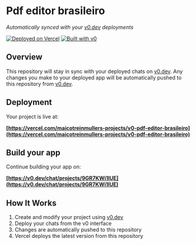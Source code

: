 # Pdf editor brasileiro

*Automatically synced with your [v0.dev](https://v0.dev) deployments*

[![Deployed on Vercel](https://img.shields.io/badge/Deployed%20on-Vercel-black?style=for-the-badge&logo=vercel)](https://vercel.com/maicotreinmullers-projects/v0-pdf-editor-brasileiro)
[![Built with v0](https://img.shields.io/badge/Built%20with-v0.dev-black?style=for-the-badge)](https://v0.dev/chat/projects/9GR7KWi1IUE)

## Overview

This repository will stay in sync with your deployed chats on [v0.dev](https://v0.dev).
Any changes you make to your deployed app will be automatically pushed to this repository from [v0.dev](https://v0.dev).

## Deployment

Your project is live at:

**[https://vercel.com/maicotreinmullers-projects/v0-pdf-editor-brasileiro](https://vercel.com/maicotreinmullers-projects/v0-pdf-editor-brasileiro)**

## Build your app

Continue building your app on:

**[https://v0.dev/chat/projects/9GR7KWi1IUE](https://v0.dev/chat/projects/9GR7KWi1IUE)**

## How It Works

1. Create and modify your project using [v0.dev](https://v0.dev)
2. Deploy your chats from the v0 interface
3. Changes are automatically pushed to this repository
4. Vercel deploys the latest version from this repository
